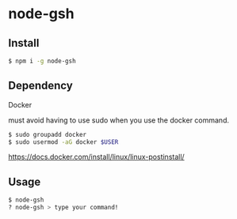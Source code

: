 node-gsh
===

## Install

```bash
$ npm i -g node-gsh
```

## Dependency

Docker

must avoid having to use sudo when you use the docker command.
```bash
$ sudo groupadd docker
$ sudo usermod -aG docker $USER
```
https://docs.docker.com/install/linux/linux-postinstall/


## Usage

```bash
$ node-gsh
? node-gsh > type your command!
```

